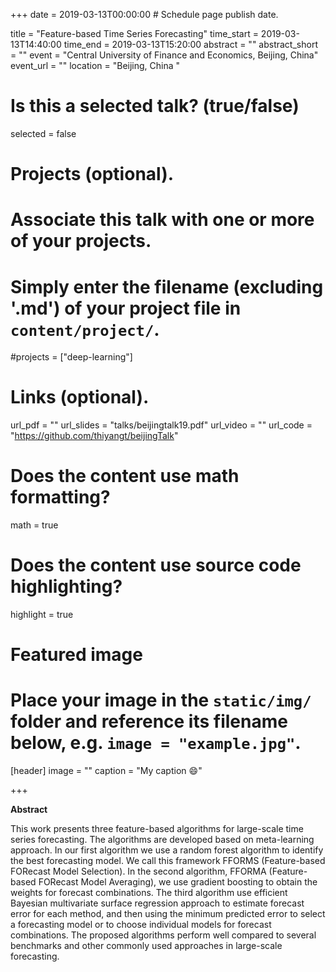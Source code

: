 +++
date = 2019-03-13T00:00:00  # Schedule page publish date.

title = "Feature-based Time Series Forecasting"
time_start = 2019-03-13T14:40:00
time_end = 2019-03-13T15:20:00
abstract = ""
abstract_short = ""
event = "Central University of Finance and Economics, Beijing, China"
event_url = ""
location = "Beijing, China "

# Is this a selected talk? (true/false)
selected = false

# Projects (optional).
#   Associate this talk with one or more of your projects.
#   Simply enter the filename (excluding '.md') of your project file in `content/project/`.
#projects = ["deep-learning"]

# Links (optional).
url_pdf = ""
url_slides = "talks/beijingtalk19.pdf"
url_video = ""
url_code = "https://github.com/thiyangt/beijingTalk"

# Does the content use math formatting?
math = true

# Does the content use source code highlighting?
highlight = true

# Featured image
# Place your image in the `static/img/` folder and reference its filename below, e.g. `image = "example.jpg"`.
[header]
image = ""
caption = "My caption :smile:"

+++

**Abstract**

This work presents three feature-based algorithms for large-scale time series forecasting.  The algorithms are developed based on meta-learning approach. In our first algorithm we use a random forest algorithm to identify the best forecasting model. We call this framework FFORMS (Feature-based FORecast Model Selection).  In the second algorithm, FFORMA (Feature-based FORecast Model Averaging), we use gradient boosting to obtain the weights for forecast combinations. The third algorithm use efficient Bayesian multivariate surface regression approach to estimate forecast error for each method, and then using the minimum predicted error to select a forecasting model or to choose individual models for forecast combinations. The proposed algorithms perform well compared to several benchmarks and other commonly used approaches in large-scale forecasting.

